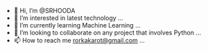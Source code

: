 - 👋 Hi, I’m @SRHOODA
- 👀 I’m interested in latest technology ...
- 🌱 I’m currently learning Machine Learning ...
- 💞️ I’m looking to collaborate on any project that involves Python ...
- 📫 How to reach me rorkakarot@gmail.com ...

<!---
SRHOODA/SRHOODA is a ✨ special ✨ repository because its `README.md` (this file) appears on your GitHub profile.
You can click the Preview link to take a look at your changes.
--->
